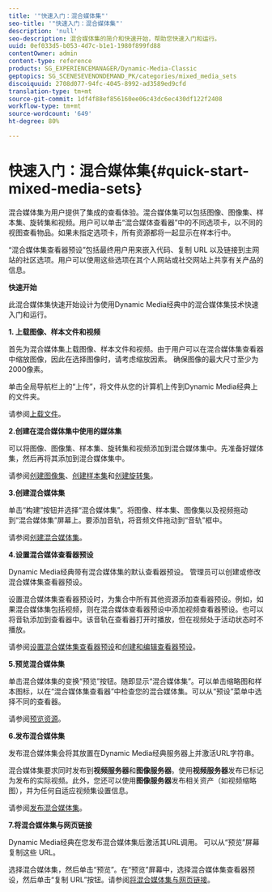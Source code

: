 ```yaml
---
title: '"快速入门：混合媒体集"'
seo-title: '"快速入门：混合媒体集"'
description: 'null'
seo-description: 混合媒体集的简介和快速开始，帮助您快速入门和运行。
uuid: 0ef033d5-b053-4d7c-b1e1-1980f899fd88
contentOwner: admin
content-type: reference
products: SG_EXPERIENCEMANAGER/Dynamic-Media-Classic
geptopics: SG_SCENESEVENONDEMAND_PK/categories/mixed_media_sets
discoiquuid: 2708d077-94fc-4045-8992-ad3589ed9cfd
translation-type: tm+mt
source-git-commit: 1df4f88ef856160ee06c43dc6ec430df122f2408
workflow-type: tm+mt
source-wordcount: '649'
ht-degree: 80%

---
```



# 快速入门：混合媒体集{#quick-start-mixed-media-sets}

 混合媒体集为用户提供了集成的查看体验。混合媒体集可以包括图像、图像集、样本集、旋转集和视频。用户可以单击“混合媒体查看器”中的不同选项卡，以不同的视图查看物品。如果未指定选项卡，所有资源都将一起显示在样本行中。

“混合媒体集查看器预设”包括最终用户用来嵌入代码、复制 URL 以及链接到主网站的社区选项。用户可以使用这些选项在其个人网站或社交网站上共享有关产品的信息。

**快速开始**

此混合媒体集快速开始设计为使用Dynamic Media经典中的混合媒体集技术快速入门和运行。

**1. 上载图像、样本文件和视频**

首先为混合媒体集上载图像、样本文件和视频。由于用户可以在混合媒体集查看器中缩放图像，因此在选择图像时，请考虑缩放因素。 确保图像的最大尺寸至少为2000像素。

单击全局导航栏上的“上传”，将文件从您的计算机上传到Dynamic Media经典上的文件夹。

请参阅[上载文件](uploading-files.md#uploading-your-files)。

**2.创建在混合媒体集中使用的媒体集**

可以将图像、图像集、样本集、旋转集和视频添加到混合媒体集中。先准备好媒体集，然后再将其添加到混合媒体集中。

请参阅[创建图像集](creating-image-set.md#creating-an-image-set)、[创建样本集](creating-swatch-set.md#creating-a-swatch-set)和[创建旋转集](creating-spin-set.md#creating-a-spin-set)。

**3.创建混合媒体集**

单击“构建”按钮并选择“混合媒体集”。将图像、样本集、图像集以及视频拖动到“混合媒体集”屏幕上。要添加音轨，将音频文件拖动到“音轨”框中。

请参阅[创建混合媒体集](creating-mixed-media-set.md#creating-a-mixed-media-set)。

**4.设置混合媒体查看器预设**

Dynamic Media经典带有混合媒体集的默认查看器预设。 管理员可以创建或修改混合媒体集查看器预设。

设置混合媒体集查看器预设时，为集合中所有其他资源添加查看器预设。例如，如果混合媒体集包括视频，则在混合媒体查看器预设中添加视频查看器预设。也可以将音轨添加到查看器中。该音轨在查看器打开时播放，但在视频处于活动状态时不播放。

请参阅[设置混合媒体集查看器预设](setting-mixed-media-set-viewer.md#setting-up-a-mixed-media-set-viewer-preset)和[创建和编辑查看器预设](application-setup.md#adding-and-editing-viewer-presets)。

**5.预览混合媒体集**

单击混合媒体集的变换“预览”按钮。随即显示“混合媒体集”。可以单击缩略图和样本图标，以在“混合媒体集查看器”中检查您的混合媒体集。可以从“预设”菜单中选择不同的查看器。

请参阅[预览资源](previewing-asset.md#previewing-an-asset)。

**6.发布混合媒体集**

发布混合媒体集会将其放置在Dynamic Media经典服务器上并激活URL字符串。

混合媒体集要求同时发布到&#x200B;**视频服务器**&#x200B;和&#x200B;**图像服务器**。使用&#x200B;**视频服务器**&#x200B;发布已标记为发布的实际视频。此外，您还可以使用&#x200B;**图像服务器**&#x200B;发布相关资产（如视频缩略图），并为任何自适应视频集设置信息。

请参阅[发布混合媒体集](publishing-mixed-media-set.md#publishing-a-mixed-media-set)。

**7.将混合媒体集与网页链接**

Dynamic Media经典在您发布混合媒体集后激活其URL调用。 可以从“预览”屏幕复制这些 URL。

选择混合媒体集，然后单击“预览”。在“预览”屏幕中，选择混合媒体集查看器预设，然后单击“复制 URL”按钮。请参阅[将混合媒体集与网页链接](linking-mixed-media-set-web.md#linking-a-mixed-media-set-to-a-web-page)。
